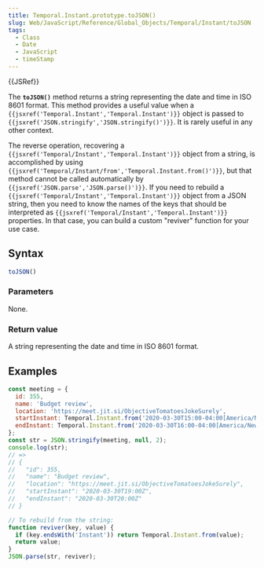 ```yaml
---
title: Temporal.Instant.prototype.toJSON()
slug: Web/JavaScript/Reference/Global_Objects/Temporal/Instant/toJSON
tags:
  - Class
  - Date
  - JavaScript
  - timeStamp
---
```

{{JSRef}}

<p class="summary"><span class="seoSummary">The <strong><code>toJSON()</code></strong> method returns a string representing the date and time in ISO 8601 format.</span> This method provides a useful value when a <code>{{jsxref('Temporal.Instant','Temporal.Instant')}}</code> object is passed to <code>{{jsxref('JSON.stringify','JSON.stringify()')}}</code>. It is rarely useful in any other context.</p>

The reverse operation, recovering a
`{{jsxref('Temporal/Instant','Temporal.Instant')}}` object from a
string, is accomplished by using
`{{jsxref('Temporal/Instant/from','Temporal.Instant.from()')}}`,
but that method cannot be called automatically by
`{{jsxref('JSON.parse','JSON.parse()')}}`. If you need to rebuild a
`{{jsxref('Temporal/Instant','Temporal.Instant')}}` object from a
JSON string, then you need to know the names of the keys that should be
interpreted as
`{{jsxref('Temporal/Instant','Temporal.Instant')}}` properties.
In that case, you can build a custom "reviver" function for your use case.

## Syntax

```js
toJSON()
```

### Parameters

None.

### Return value

A string representing the date and time in ISO 8601 format.

## Examples

```js
const meeting = {
  id: 355,
  name: 'Budget review',
  location: 'https://meet.jit.si/ObjectiveTomatoesJokeSurely',
  startInstant: Temporal.Instant.from('2020-03-30T15:00-04:00[America/New_York]'),
  endInstant: Temporal.Instant.from('2020-03-30T16:00-04:00[America/New_York]')
};
const str = JSON.stringify(meeting, null, 2);
console.log(str);
// =>
// {
//   "id": 355,
//   "name": "Budget review",
//   "location": "https://meet.jit.si/ObjectiveTomatoesJokeSurely",
//   "startInstant": "2020-03-30T19:00Z",
//   "endInstant": "2020-03-30T20:00Z"
// }

// To rebuild from the string:
function reviver(key, value) {
  if (key.endsWith('Instant')) return Temporal.Instant.from(value);
  return value;
}
JSON.parse(str, reviver);
```
